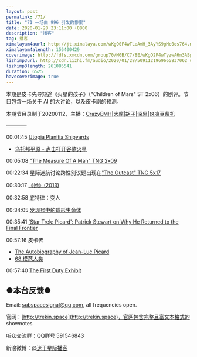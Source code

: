```yaml
---
layout: post
permalink: /71/
title: "71 一场由 996 引发的惨案"
date: 2020-01-28 23:11:00 +0800
description: "播客"
tag: 播客 
ximalayam4aurl: http://jt.ximalaya.com/wKgO0F4wTLeAmH_3AyYS9gMc0os764.m4a?channel=rss&amp;album_id=3135361&amp;track_id=247376962&amp;uid=6418191&amp;jt=http://audio.xmcdn.com/group72/M0A/74/DA/wKgO0F4wTLeAmH_3AyYS9gMc0os764.m4a
ximalayam4alength: 156400429
coverimage: http://fdfs.xmcdn.com/group70/M0B/C7/8E/wKgO2F4wTyzwA6n3ABp40Z74tP8271.png
lizhimp3url: http://cdn.lizhi.fm/audio/2020/01/28/5091121969665837062_ud.mp3
lizhimp3length: 261085541
duration: 6525
havecoverimage: true
---  
```


本期是皮卡先导短途《火星的孩子》（&quot;Children of Mars&quot; ST 2x06）的剧评。节目包含一场关于 AI 的大讨论，以及皮卡剧的预测。

本期节目录制于20200112，主播：[CrazyEMH](mailto:emh@trekin.space)\|[大腐](https://weibo.com/u/5113590549)\|[胡子](https://weibo.com/p/1005051764117203)\|[深思](mailto:deepthought@trekin.space)\|[玖凉豆浆机](https://weibo.com/lunaliang1029)

————

00:01:45 [Utopia Planitia Shipyards](https://memory-alpha.fandom.com/wiki/Utopia_Planitia_Fleet_Yards)

- [乌托邦平原 - 点击打开谷歌火星](https://www.google.com/mars/#lat=48.806863&amp;lon=115.3125&amp;q=Utopia%20Planitia)

00:05:08 [&quot;The Measure Of A Man&quot; TNG 2x09](https://memory-alpha.fandom.com/wiki/The_Measure_Of_A_Man_(episode))

00:22:34 星际迷航讨论跨性别议题出现在[&quot;The Outcast&quot; TNG 5x17](https://memory-alpha.fandom.com/wiki/The_Outcast_(episode))

00:30:17 [《她》(2013)](https://movie.douban.com/subject/6722879/)

00:32:58 底特律：变人

00:34:05 [发现号中的球形生命体](https://memory-alpha.fandom.com/wiki/Sphere_(lifeform))

00:35:41 [&#39;Star Trek: Picard&#39;: Patrick Stewart on Why He Returned to the Final Frontier](https://variety.com/2020/tv/features/patrick-stewart-star-trek-picard-cbs-all-access-1203459573/)

00:57:16 皮卡传

- [The Autobiography of Jean-Luc Picard](https://www.goodreads.com/en/book/show/34629034-the-autobiography-of-jean-luc-picard)
- [68 模范人类](http://trekin.space/68/)

00:57:40 [The First Duty Exhibit](https://intl.startrek.com/galleries/patrick-stewart-picard-SDCC/jean-luc-picard-the-first-duty-185)

## ●本台反馈●

Email: [subspacesignal@qq.com](mailto:subspacesignal@qq.com), all frequencies open.

官网：[http://trekin.space](http://trekin.space)，官网包含完整且富文本格式的 shownotes

听众交流群：QQ群号 591546843

新浪微博：[@迷于星际播客](http://weibo.com/lostinst)
